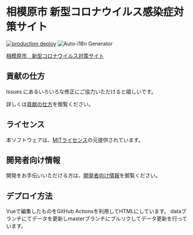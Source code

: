 # 相模原市 新型コロナウイルス感染症対策サイト
[![production deploy](https://github.com/Murayu0225/covid19/actions/workflows/deploy.yml/badge.svg?branch=master)](https://github.com/Murayu0225/covid19/actions/workflows/deploy.yml)
![Auto-i18n Generator](https://github.com/Murayu0225/covid19/workflows/Auto-i18n%20Generator/badge.svg) <br>

[相模原市　新型コロナウイルス対策サイト](https://sagamihara-stopcovid19.com)

## 貢献の仕方
Issues にあるいろいろな修正にご協力いただけると嬉しいです。

詳しくは[貢献の仕方](./CONTRIBUTING.md)を御覧ください。

## ライセンス
本ソフトウェアは、[MITライセンス](./LICENSE.txt)の元提供されています。

## 開発者向け情報
開発をお手伝いいただける方は、[開発者向け情報](./FOR_DEVELOPERS.md)を御覧ください。

## デプロイ方法
Vueで編集したものをGitHub Actionsを利用してHTMLにしています。
dataブランチにてデータを更新しmasterブランチにプルリクしてデータ更新を行っています。
